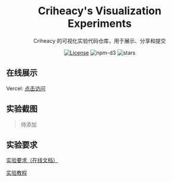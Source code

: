 <h1 align="center">
  Criheacy's Visualization Experiments
</h1>

<p align="center">
  Criheacy 的可视化实验代码仓库，用于展示、分享和提交
</p>

<p align="center">
  <a href="https://github.com//Criheacy/Visualization-Experiments/blob/main/LICENSE"><img src="https://img.shields.io/github/license/Criheacy/Visualization-Experiments" alt="License"></a>
  <a><img src="https://img.shields.io/node/v/d3" alt="npm-d3"/></a>
  <a><img src="https://img.shields.io/github/stars/Criheacy/Visualization-Experiments" alt="stars"/></a>
</p>

## 在线展示

Vercel: [点击访问](https://vercel.com/criheacy/visualization-experiments)

## 实验截图

> 待添加

## 实验要求

[实验要求（在线文档）](https://docs.qq.com/sheet/DQ3ZHaUxscEFyR1VS?tab=BB08J2)

[实验教程](https://github.com/Kaiyiwing/vis-tutorial-21)
